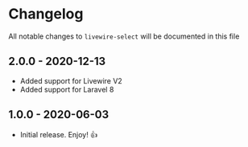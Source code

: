 # Changelog

All notable changes to `livewire-select` will be documented in this file

## 2.0.0 - 2020-12-13

- Added support for Livewire V2
- Added support for Laravel 8

## 1.0.0 - 2020-06-03

- Initial release. Enjoy! 👍
